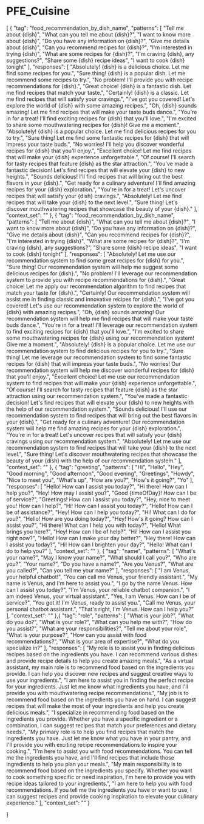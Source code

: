 ﻿# PFE_Cuisine
 [
	 {
	  "tag": "food_recommendation_by_dish_name",
	  "patterns": [
	    "Tell me about {dish}",
	    "What can you tell me about {dish}?",
	    "I want to know more about {dish}",
	    "Do you have any information on {dish}?",
	    "Give me details about {dish}",
	    "Can you recommend recipes for {dish}?",
	    "I'm interested in trying {dish}",
	    "What are some recipes for {dish}?",
	    "I'm craving {dish}, any suggestions?",
	    "Share some {dish} recipe ideas",
	    "I want to cook {dish} tonight"
	  ],
	  "responses": [
	    "Absolutely! {dish} is a delicious choice. Let me find some recipes for you.",
	    "Sure thing! {dish} is a popular dish. Let me recommend some recipes to try.",
	    "No problem! I'll provide you with recipe recommendations for {dish}.",
	    "Great choice! {dish} is a fantastic dish. Let me find recipes that match your taste.",
	    "Certainly! {dish} is a classic. Let me find recipes that will satisfy your cravings.",
	    "I've got you covered! Let's explore the world of {dish} with some amazing recipes.",
	    "Oh, {dish} sounds amazing! Let me find recipes that will make your taste buds dance.",
	    "You're in for a treat! I'll find exciting recipes for {dish} that you'll love.",
	    "I'm excited to share some mouthwatering recipes for {dish}! Give me a moment.",
	    "Absolutely! {dish} is a popular choice. Let me find delicious recipes for you to try.",
	    "Sure thing! Let me find some fantastic recipes for {dish} that will impress your taste buds.",
	    "No worries! I'll help you discover wonderful recipes for {dish} that you'll enjoy.",
	    "Excellent choice! Let me find recipes that will make your {dish} experience unforgettable.",
	    "Of course! I'll search for tasty recipes that feature {dish} as the star attraction.",
	    "You've made a fantastic decision! Let's find recipes that will elevate your {dish} to new heights.",
	    "Sounds delicious! I'll find recipes that will bring out the best flavors in your {dish}.",
	    "Get ready for a culinary adventure! I'll find amazing recipes for your {dish} exploration.",
	    "You're in for a treat! Let's uncover recipes that will satisfy your {dish} cravings.",
	    "Absolutely! Let me find recipes that will take your {dish} to the next level.",
	    "Sure thing! Let's discover mouthwatering recipes that showcase the beauty of your {dish}."
	  ],
	  "context_set": ""
	},
{
  "tag": "food_recommendation_by_dish_name",
  "patterns": [
    "Tell me about {dish}",
    "What can you tell me about {dish}?",
    "I want to know more about {dish}",
    "Do you have any information on {dish}?",
    "Give me details about {dish}",
    "Can you recommend recipes for {dish}?",
    "I'm interested in trying {dish}",
    "What are some recipes for {dish}?",
    "I'm craving {dish}, any suggestions?",
    "Share some {dish} recipe ideas",
    "I want to cook {dish} tonight"
  ],
  "responses": [
    "Absolutely! Let me use our recommendation system to find some great recipes for {dish} for you.",
    "Sure thing! Our recommendation system will help me suggest some delicious recipes for {dish}.",
    "No problem! I'll leverage our recommendation system to provide you with recipe recommendations for {dish}.",
    "Great choice! Let me apply our recommendation algorithm to find recipes that match your taste for {dish}.",
    "Certainly! Our recommendation system will assist me in finding classic and innovative recipes for {dish}.",
    "I've got you covered! Let's use our recommendation system to explore the world of {dish} with amazing recipes.",
    "Oh, {dish} sounds amazing! Our recommendation system will help me find recipes that will make your taste buds dance.",
    "You're in for a treat! I'll leverage our recommendation system to find exciting recipes for {dish} that you'll love.",
    "I'm excited to share some mouthwatering recipes for {dish} using our recommendation system! Give me a moment.",
    "Absolutely! {dish} is a popular choice. Let me use our recommendation system to find delicious recipes for you to try.",
    "Sure thing! Let me leverage our recommendation system to find some fantastic recipes for {dish} that will impress your taste buds.",
    "No worries! Our recommendation system will help me discover wonderful recipes for {dish} that you'll enjoy.",
    "Excellent choice! Let me use our recommendation system to find recipes that will make your {dish} experience unforgettable.",
    "Of course! I'll search for tasty recipes that feature {dish} as the star attraction using our recommendation system.",
    "You've made a fantastic decision! Let's find recipes that will elevate your {dish} to new heights with the help of our recommendation system.",
    "Sounds delicious! I'll use our recommendation system to find recipes that will bring out the best flavors in your {dish}.",
    "Get ready for a culinary adventure! Our recommendation system will help me find amazing recipes for your {dish} exploration.",
    "You're in for a treat! Let's uncover recipes that will satisfy your {dish} cravings using our recommendation system.",
    "Absolutely! Let me use our recommendation system to find recipes that will take your {dish} to the next level.",
    "Sure thing! Let's discover mouthwatering recipes that showcase the beauty of your {dish} with the help of our recommendation system."
  ],
  "context_set": ""
},
{
  "tag": "greeting",
  "patterns": [
    "Hi",
    "Hello",
    "Hey",
    "Good morning",
    "Good afternoon",
    "Good evening",
    "Greetings",
    "Howdy",
    "Nice to meet you",
    "What's up",
    "How are you?",
    "How's it going?",
    "Yo"
  ],
  "responses": [
    "Hello! How can I assist you today?",
    "Hi there! How can I help you?",
    "Hey! How may I assist you?",
    "Good {timeOfDay}! How can I be of service?",
    "Greetings! How can I assist you today?",
    "Hey, nice to meet you! How can I help?",
    "Hi! How can I assist you today?",
    "Hello! How can I be of assistance?",
    "Hey! How can I help you today?",
    "Hi! What can I do for you?",
    "Hello! How are you doing today?",
    "Hey! How's it going? How can I assist you?",
    "Hi there! What can I help you with today?",
    "Hello! What brings you here?",
    "Hey! How can I be of help?",
    "Hi! How can I assist you right now?",
    "Hello! How can I make your day better?",
    "Hey there! How can I assist you today?",
    "Hi! How can I brighten your day?",
    "Hello! What can I do to help you?"
  ],
  "context_set": ""
},
{
  "tag": "name",
  "patterns": [
    "What's your name?",
    "May I know your name?",
    "What should I call you?",
    "Who are you?",
    "Your name?",
    "Do you have a name?",
    "Are you Venus?",
    "What are you called?",
    "Can you tell me your name?"
  ],
  "responses": [
    "I am Venus, your helpful chatbot!",
    "You can call me Venus, your friendly assistant.",
    "My name is Venus, and I'm here to assist you.",
    "I go by the name Venus. How can I assist you today?",
    "I'm Venus, your reliable chatbot companion.",
    "I am indeed Venus, your virtual assistant.",
    "Yes, I am Venus. How can I be of service?",
    "You got it! I'm Venus, ready to assist you.",
    "Call me Venus, your personal chatbot assistant.",
    "That's right, I'm Venus. How can I help you?"
  ],
  "context_set": ""
},{
  "tag": "role",
  "patterns": [
    "What is your job?",
    "What do you do?",
    "What is your role?",
    "What can you help me with?",
    "How do you assist?",
    "What are your responsibilities?",
    "Tell me about your role",
    "What is your purpose?",
    "How can you assist with food recommendations?",
    "What is your area of expertise?",
    "What do you specialize in?"
  ],
  "responses": [
    "My role is to assist you in finding delicious recipes based on the ingredients you have. I can recommend various dishes and provide recipe details to help you create amazing meals.",
    "As a virtual assistant, my main role is to recommend food based on the ingredients you provide. I can help you discover new recipes and suggest creative ways to use your ingredients.",
    "I am here to assist you in finding the perfect recipe for your ingredients. Just let me know what ingredients you have, and I'll provide you with mouthwatering recipe recommendations.",
    "My job is to recommend food based on the ingredients you have on hand. I can suggest recipes that will make the most of your ingredients and help you create delicious meals.",
    "I specialize in recommending food based on the ingredients you provide. Whether you have a specific ingredient or a combination, I can suggest recipes that match your preferences and dietary needs.",
    "My primary role is to help you find recipes that match the ingredients you have. Just let me know what you have in your pantry, and I'll provide you with exciting recipe recommendations to inspire your cooking.",
    "I'm here to assist you with food recommendations. You can tell me the ingredients you have, and I'll find recipes that include those ingredients to help you plan your meals.",
    "My main responsibility is to recommend food based on the ingredients you specify. Whether you want to cook something specific or need inspiration, I'm here to provide you with recipe ideas tailored to your ingredients.",
    "I am here to help you with food recommendations. If you tell me the ingredients you have or want to use, I can suggest recipes and provide cooking inspiration to elevate your culinary experience."
  ],
  "context_set": ""
}

 ]
